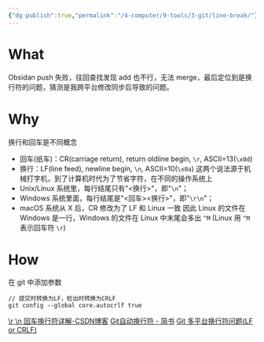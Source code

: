 ```yaml
---
{"dg-publish":true,"permalink":"/4-computer/9-tools/3-git/line-break/"}
---
```


# What
Obsidan push 失败，往回查找发现 add 也不行，无法 merge，最后定位到是换行符的问题，猜测是我跨平台修改同步后导致的问题。
# Why
换行和回车是不同概念
- 回车(纸车)：CR(carriage return), return oldline begin, `\r`, ASCII=13(`\x0d`)
- 换行：LF(line feed), newline begin, `\n`, ASCII=10(`\x0a`)
这两个说法源于机械打字机，到了计算机时代为了节省字符，在不同的操作系统上
- Unix/Linux 系统里，每行结尾只有"<换行>"，即"`\n`"； 
- Windows 系统里面，每行结尾是"<回车><换行>"，即"`\r\n`"； 
- macOS 系统从 X 后，CR 修改为了 LF 和 Linux 一致
因此 Linux 的文件在 Windows 是一行，Windows 的文件在 Linux 中末尾会多出 `^M` (Linux 用 `^M` 表示回车符 `\r`)
# How
在 git 中添加参数
```
// 提交时转换为LF，检出时转换为CRLF
git config --global core.autocrlf true 
```


[\\r \\n 回车换行符详解-CSDN博客](https://blog.csdn.net/lqy971966/article/details/108355292)
[Git自动换行符 - 简书](https://www.jianshu.com/p/f13ef9e538e0)
[Git 多平台换行符问题(LF or CRLF)](https://kuanghy.github.io/2017/03/19/git-lf-or-crlf)